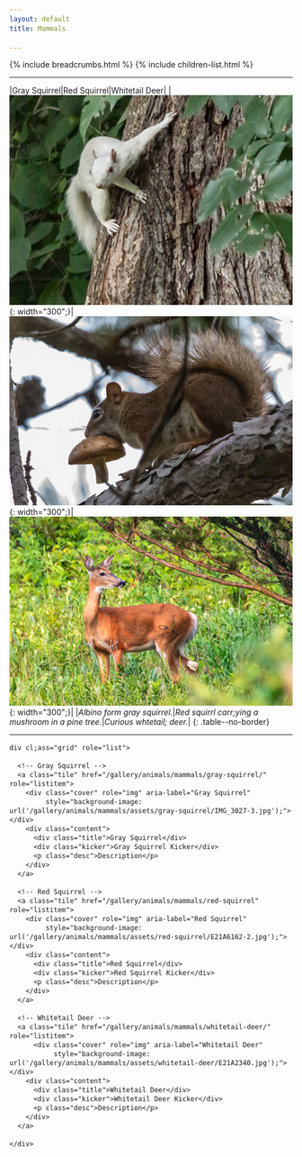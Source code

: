 ```yaml
---
layout: default
title: Mammals

---
```


{% include breadcrumbs.html %}
{% include children-list.html %}

---

|Gray Squirrel|Red Squirrel|Whitetail Deer|
|![Gray Sqirrel](/gallery/animals/mammals/assets/gray-squirrel/IMG_3027-3.jpg){: width="300";}|![Red squirrel with mushroom](/gallery/animals/mammals/assets/red-squirrel/E21A6162-2.jpg){: width="300";}|![Whitetail Deer](/gallery/animals/mammals/assets/whitetail-deer/E21A2340.jpg){: width="300";}|
|*Albino form gray squirrel.*|*Red squirrl carr;ying a mushroom in a pine tree.*|*Curious whtetail; deer.*|
{: .table--no-border}

---

    div cl;ass="grid" role="list">
  
      <!-- Gray Squirrel -->
      <a class="tile" href="/gallery/animals/mammals/gray-squirrel/" role="listitem">
        <div class="cover" role="img" aria-label="Gray Squirrel"
             style="background-image: url('/gallery/animals/mammals/assets/gray-squirrel/IMG_3027-3.jpg');"></div>
        <div class="content">
          <div class="title">Gray Squirrel</div>
          <div class="kicker">Gray Squirrel Kicker</div>
          <p class="desc">Description</p>
        </div>
      </a>
  
      <!-- Red Squirrel -->
      <a class="tile" href="/gallery/animals/mammals/red-squirrel" role="listitem">
        <div class="cover" role="img" aria-label="Red Squirrel"
             style="background-image: url('/gallery/animals/mammals/assets/red-squirrel/E21A6162-2.jpg');"></div>
        <div class="content">
          <div class="title">Red Squirrel</div>
          <div class="kicker">Red Squirrel Kicker</div>
          <p class="desc">Description</p>
        </div>
      </a>
  
      <!-- Whitetail Deer -->
      <a class="tile" href="/gallery/animals/mammals/whitetail-deer/" role="listitem">
          <div class="cover" role="img" aria-label="Whitetail Deer"
               style="background-image: url('/gallery/animals/mammals/assets/whitetail-deer/E21A2340.jpg');"></div>
        <div class="content">
          <div class="title">Whitetail Deer</div>
          <div class="kicker">Whitetail Deer Kicker</div>
          <p class="desc">Description</p>
        </div>
      </a>
      
    </div>
    